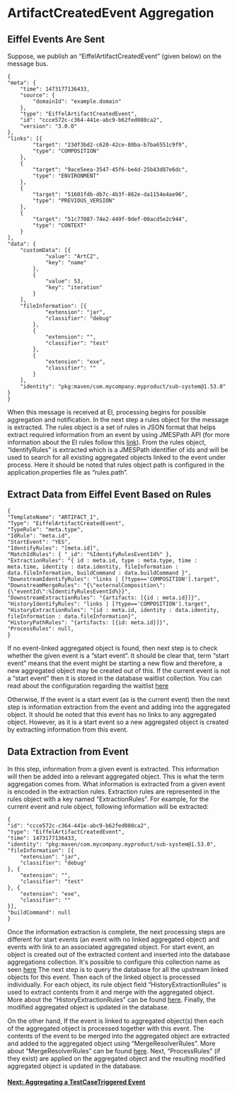 # ArtifactCreatedEvent Aggregation

## Eiffel Events Are Sent
Suppose, we publish an “EiffelArtifactCreatedEvent” (given below) on the
message bus.

    {
    "meta": {
        "time": 1473177136433,
        "source": {
            "domainId": "example.domain"
        },
        "type": "EiffelArtifactCreatedEvent",
        "id": "ccce572c-c364-441e-abc9-b62fed080ca2",
        "version": "3.0.0"
    },
    "links": [{
            "target": "23df3bd2-c620-42ce-80ba-b7ba6551c9f9",
            "type": "COMPOSITION"
        },
        {
            "target": "9ace5eea-3547-45f6-be4d-25b43d87e6dc",
            "type": "ENVIRONMENT"
        },
        {
            "target": "51601fdb-db7c-4b3f-862e-da1154e4ae96",
            "type": "PREVIOUS_VERSION"
        },
        {
            "target": "51c77087-74e2-449f-9def-00acd5e2c944",
            "type": "CONTEXT"
        }
    ],
    "data": {
        "customData": [{
                "value": "ArtC2",
                "key": "name"
            },
            {
                "value": 53,
                "key": "iteration"
            }
        ],
        "fileInformation": [{
                "extension": "jar",
                "classifier": "debug"
            },
            {
                "extension": "",
                "classifier": "test"
            },
            {
                "extension": "exe",
                "classifier": ""
            }
        ],
        "identity": "pkg:maven/com.mycompany.myproduct/sub-system@1.53.0"
    }
    }

When this message is received at EI, processing begins for possible aggregation
and notification. In the next step a rules object for the message is extracted.
The rules object is a set of rules in JSON format that helps extract required
information from an event by using JMESPath API (for more information about the
EI rules follow this [link](rules.md)). From the rules object,
“IdentifyRules” is extracted which is a JMESPath identifier of ids and will be
used to search for all existing aggregated objects linked to the event under
process. Here it should be noted that rules object path is configured in the
application.properties file as “rules.path”.

## Extract Data from Eiffel Event Based on Rules

    {
    "TemplateName": "ARTIFACT_1",
    "Type": "EiffelArtifactCreatedEvent",
    "TypeRule": "meta.type",
    "IdRule": "meta.id",
    "StartEvent": "YES",
    "IdentifyRules": "[meta.id]",
    "MatchIdRules": { "_id": "%IdentifyRulesEventId%" },
    "ExtractionRules": "{ id : meta.id, type : meta.type, time : meta.time, identity : data.identity, fileInformation : data.fileInformation, buildCommand : data.buildCommand }",
    "DownstreamIdentifyRules": "links | [?type=='COMPOSITION'].target",
    "DownstreamMergeRules": "{\"externalComposition\":{\"eventId\":%IdentifyRulesEventId%}}",
    "DownstreamExtractionRules": "{artifacts: [{id : meta.id}]}",
    "HistoryIdentifyRules": "links | [?type=='COMPOSITION'].target",
    "HistoryExtractionRules": "{id : meta.id, identity : data.identity, fileInformation : data.fileInformation}",
    "HistoryPathRules": "{artifacts: [{id: meta.id}]}",
    "ProcessRules": null,
    }

If no event-linked aggregated object is found, then next step is to check
whether the given event is a “start event”. It should be clear that, term
“start event” means that the event might be starting a new flow and therefore,
a new aggregated object may be created out of this. If the current event is not
a “start event” then it is stored in the database waitlist collection.
You can read about the configuration regarding the waitlist [here](configuration.md#waitlist)

Otherwise, If the event is a start event (as is the current event) then the
next step is information extraction from the event and adding into the
aggregated object. It should be noted that this event has no links to any
aggregated object. However, as it is a start event so a new aggregated object
is created by extracting information from this event.

## Data Extraction from Event 

In this step, information from a given event is extracted. This information will 
then be added into a relevant aggregated object. This is what the term aggregation 
comes from. What information is extracted from a given event is encoded in the 
extraction rules. Extraction rules are represented in the rules object with a key 
named “ExtractionRules”. For example, for the current event and rule object,
following information will be extracted:

    {
    "id": "ccce572c-c364-441e-abc9-b62fed080ca2",
    "type": "EiffelArtifactCreatedEvent",
    "time": 1473177136433,
    "identity": "pkg:maven/com.mycompany.myproduct/sub-system@1.53.0",
    "fileInformation": [{
        "extension": "jar",
        "classifier": "debug"
    }, {
        "extension": "",
        "classifier": "test"
    }, {
        "extension": "exe",
        "classifier": ""
    }],
    "buildCommand": null
    }

Once the information extraction is complete, the next processing steps are
different for start events (an event with no linked aggregated object) and
events with link to an associated aggregated object. For start event, an object
is created out of the extracted content and inserted into the database aggregations collection.
It's possible to configure this collection name as seen [here](configuration.md#configuring-aggregations)
The next step is to query the database for all the upstream linked objects for this
event. Then each of the linked object is processed individually. For each
object, its rule object field “HistoryExtractionRules” is used to extract
contents from it and merge with the aggregated object. More about the
“HistoryExtractionRules” can be found [here](rules.md). Finally, the modified
aggregated object is updated in the database.

On the other hand, If the event is linked to aggregated object(s) then each of
the aggregated object is processed together with this event. The contents of
the event to be merged into the aggregated object are extracted and added to
the aggregated object using “MergeResolverRules”. More about
“MergeResolverRules” can be found [here](rules.md). Next, “ProcessRules”
(if they exist) are applied on the aggregated object and the resulting modified
aggregated object is updated in the database.

#### [**Next: Aggregating a TestCaseTriggered Event**](test-case-triggered-event-aggregation.md)
